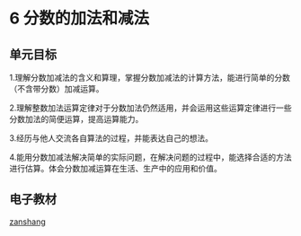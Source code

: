 # 6 分数的加法和减法

## 单元目标

1.理解分数加减法的含义和算理，掌握分数加减法的计算方法，能进行简单的分数（不含带分数）加减运算。

2.理解整数加法运算定律对于分数加法仍然适用，并会运用这些运算定律进行一些分数加法的简便运算，提高运算能力。

3.经历与他人交流各自算法的过程，并能表达自己的想法。

4.能用分数加减法解决简单的实际问题，在解决问题的过程中，能选择合适的方法进行估算。体会分数加减运算在生活、生产中的应用和价值。

## 电子教材

<Epep grade="xxsx5b" :pep="1221001502141" :pages="89" :paged="101" ></Epep>

[zanshang](../res/zanshang.md ':include')